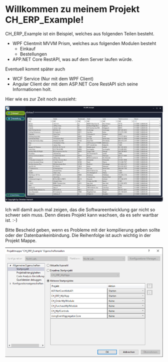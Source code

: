 Willkommen zu meinem Projekt CH_ERP_Example!
==================

CH_ERP_Example ist ein Beispiel, welches aus folgenden Teilen besteht.

* WPF Clientmit MVVM Prism, welches aus folgenden Modulen besteht
    * Einkauf
    * Bestellungen
* APP.NET Core RestAPI, was auf dem Server laufen würde.

Eventuell kommt später auch

* WCF Service (Nur mit dem WPF Client)
* Angular Client der mit dem ASP.NET Core RestAPI sich seine Informationen holt.


Hier wie es zur Zeit noch aussieht:

<p align="center">
    <img src="ReadMeData/CH_ERP_Example.png"></a>
</p>
  
Ich will damit auch mal zeigen, das die Softwareentwicklung gar nicht so schwer sein muss. Denn dieses Projekt kann wachsen, da es sehr wartbar ist. :-)

Bitte Bescheid geben, wenn es Probleme mit der kompilierung geben sollte oder der Datenbankeinbindung. Die Reihenfolge ist auch wichtig in der Projekt Mappe.  

<p align="center">
    <img src="ReadMeData/ProjektMappe.png"></a>
</p>


